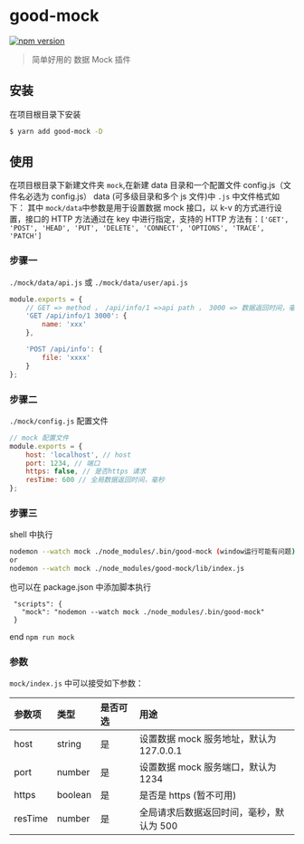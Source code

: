 # good-mock

[![npm version](https://img.shields.io/npm/v/good-mock.svg)](https://www.npmjs.com/package/good-mock)

> 简单好用的 数据 Mock 插件

## 安装

在项目根目录下安装

```bash
$ yarn add good-mock -D
```

## 使用

在项目根目录下新建文件夹 `mock`,在新建 data 目录和一个配置文件 config.js（文件名必选为 config.js）
data (可多级目录和多个 js 文件)中 `.js` 中文件格式如下：
其中 `mock/data`中参数是用于设置数据 mock 接口，以 k-v 的方式进行设置，接口的 HTTP 方法通过在 key 中进行指定，支持的 HTTP 方法有：`['GET', 'POST', 'HEAD', 'PUT', 'DELETE', 'CONNECT', 'OPTIONS', 'TRACE', 'PATCH']`

### 步骤一

`./mock/data/api.js` 或 `./mock/data/user/api.js`

```javascript
module.exports = {
	// GET => method ， /api/info/1 =>api path ， 3000 => 数据返回时间，毫秒（ms），会覆盖配置的中 resTime
	'GET /api/info/1 3000': {
		name: 'xxx'
	},

	'POST /api/info': {
		file: 'xxxx'
	}
};
```

### 步骤二

`./mock/config.js` 配置文件

```js
// mock 配置文件
module.exports = {
	host: 'localhost', // host
	port: 1234, // 端口
	https: false, // 是否https 请求
	resTime: 600 // 全局数据返回时间，毫秒
};
```

### 步骤三

shell 中执行

```bash
nodemon --watch mock ./node_modules/.bin/good-mock (window运行可能有问题)
or
nodemon --watch mock ./node_modules/good-mock/lib/index.js
```

也可以在 package.json 中添加脚本执行

```
 "scripts": {
   "mock": "nodemon --watch mock ./node_modules/.bin/good-mock"
 }
```

end `npm run mock `

### 参数

`mock/index.js` 中可以接受如下参数：

| 参数项  | 类型    | 是否可选 | 用途                                     |
| :------ | :------ | :------- | :--------------------------------------- |
| host    | string  | 是       | 设置数据 mock 服务地址，默认为 127.0.0.1 |
| port    | number  | 是       | 设置数据 mock 服务端口，默认为 1234      |
| https   | boolean | 是       | 是否是 https (暂不可用)                  |
| resTime | number  | 是       | 全局请求后数据返回时间，毫秒，默认为 500 |

